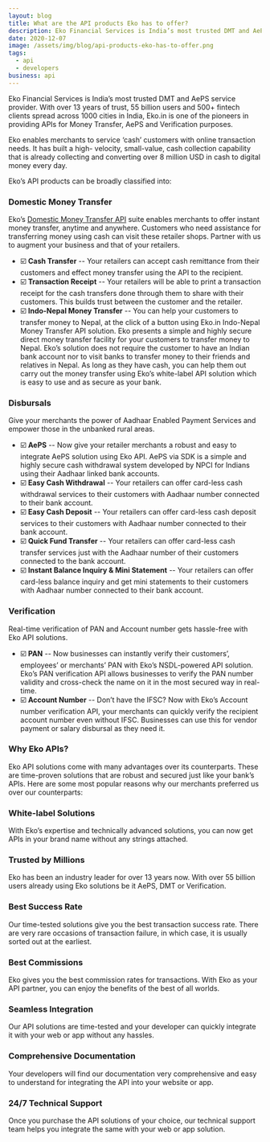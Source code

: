 ```yaml
---
layout: blog
title: What are the API products Eko has to offer?
description: Eko Financial Services is India’s most trusted DMT and AePS service provider. With over 13 years of trust, 55 billion users and 500+ fintech clients spread across 1000 cities in India, Eko.in is one of the pioneers in providing APIs for Money Transfer, AePS and Verification purposes.
date: 2020-12-07
image: /assets/img/blog/api-products-eko-has-to-offer.png
tags:
  - api
  - developers
business: api
---
```


Eko Financial Services is India’s most trusted DMT and AePS service provider. With over 13 years of trust, 55 billion users and 500+ fintech clients spread across 1000 cities in India, Eko.in is one of the pioneers in providing APIs for Money Transfer, AePS and Verification purposes.

Eko enables merchants to service ‘cash’ customers with online transaction needs. It has built a high- velocity, small-value, cash collection capability that is already collecting and converting over 8 million USD in cash to digital money every day.

Eko’s API products can be broadly classified into:


### Domestic Money Transfer

Eko’s [Domestic Money Transfer API](/developers/eps/domestic-money-transfer-api) suite enables merchants to offer instant money transfer, anytime and anywhere. Customers who need assistance for transferring money using cash can visit these retailer shops. Partner with us to augment your business and that of your retailers.

* :ballot_box_with_check: **Cash Transfer** -- Your retailers can accept cash remittance from their customers and effect money transfer using the API to the recipient.
* :ballot_box_with_check: **Transaction Receipt** -- Your retailers will be able to print a transaction receipt for the cash transfers done through them to share with their customers. This builds trust between the customer and the retailer.
* :ballot_box_with_check: **Indo-Nepal Money Transfer** -- You can help your customers to transfer money to Nepal, at the click of a button using Eko.in Indo-Nepal Money Transfer API solution. Eko presents a simple and highly secure direct money transfer facility for your customers to transfer money to Nepal. Eko’s solution does not require the customer to have an Indian bank account nor to visit banks to transfer money to their friends and relatives in Nepal. As long as they have cash, you can help them out carry out the money transfer using Eko’s white-label API solution which is easy to use and as secure as your bank.


### Disbursals

Give your merchants the power of Aadhaar Enabled Payment Services and empower those in the unbanked rural areas.

* :ballot_box_with_check: **AePS** -- Now give your retailer merchants a robust and easy to integrate AePS solution using Eko API. AePS via SDK is a simple and highly secure cash withdrawal system developed by NPCI for Indians using their Aadhaar linked bank accounts.
* :ballot_box_with_check: **Easy Cash Withdrawal** -- Your retailers can offer card-less cash withdrawal services to their customers with Aadhaar number connected to their bank account.
* :ballot_box_with_check: **Easy Cash Deposit** -- Your retailers can offer card-less cash deposit services to their customers with Aadhaar number connected to their bank account.
* :ballot_box_with_check: **Quick Fund Transfer** -- Your retailers can offer card-less cash transfer services just with the Aadhaar number of their customers connected to the bank account.
* :ballot_box_with_check: **Instant Balance Inquiry & Mini Statement** -- Your retailers can offer card-less balance inquiry and get mini statements to their customers with Aadhaar number connected to their bank account.


### Verification

Real-time verification of PAN and Account number gets hassle-free with Eko API solutions.

* :ballot_box_with_check: **PAN** -- Now businesses can instantly verify their customers’, employees’ or merchants’ PAN with Eko’s NSDL-powered API solution. Eko’s PAN verification API allows businesses to verify the PAN number validity and cross-check the name on it in the most secured way in real-time.
* :ballot_box_with_check: **Account Number** -- Don’t have the IFSC? Now with Eko’s Account number verification API, your merchants can quickly verify the recipient account number even without IFSC. Businesses can use this for vendor payment or salary disbursal as they need it.


### Why Eko APIs?

Eko API solutions come with many advantages over its counterparts. These are time-proven solutions that are robust and secured just like your bank’s APIs. Here are some most popular reasons why our merchants preferred us over our counterparts:


### White-label Solutions

With Eko’s expertise and technically advanced solutions, you can now get APIs in your brand name without any strings attached.


### Trusted by Millions

Eko has been an industry leader for over 13 years now. With over 55 billion users already using Eko solutions be it AePS, DMT or Verification.


### Best Success Rate

Our time-tested solutions give you the best transaction success rate. There are very rare occasions of transaction failure, in which case, it is usually sorted out at the earliest.


### Best Commissions

Eko gives you the best commission rates for transactions. With Eko as your API partner, you can enjoy the benefits of the best of all worlds.


### Seamless Integration

Our API solutions are time-tested and your developer can quickly integrate it with your web or app without any hassles.


### Comprehensive Documentation

Your developers will find our documentation very comprehensive and easy to understand for integrating the API into your website or app.


### 24/7 Technical Support

Once you purchase the API solutions of your choice, our technical support team helps you integrate the same with your web or app solution.
